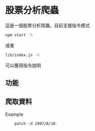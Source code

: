股票分析爬蟲
===

這是一個股票分析爬蟲，目前支援指令模式

```bash
npm start -h
```
或者

```bash
lib/index.js -h
```

可以獲得指令說明

功能
---

## 爬取資料

Example 
```
    patch -d 1997/8/18
```